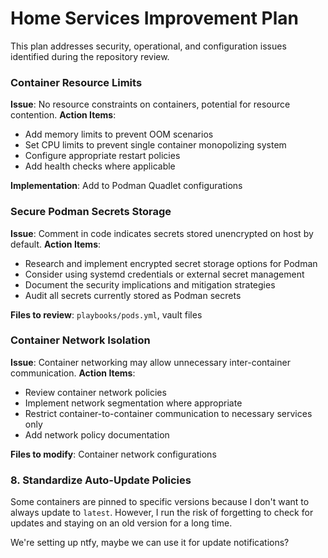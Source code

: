 # Home Services Improvement Plan

This plan addresses security, operational, and configuration issues identified during the repository review.

### Container Resource Limits
**Issue**: No resource constraints on containers, potential for resource contention.
**Action Items**:
- Add memory limits to prevent OOM scenarios
- Set CPU limits to prevent single container monopolizing system
- Configure appropriate restart policies
- Add health checks where applicable

**Implementation**: Add to Podman Quadlet configurations

### Secure Podman Secrets Storage
**Issue**: Comment in code indicates secrets stored unencrypted on host by default.
**Action Items**:
- Research and implement encrypted secret storage options for Podman
- Consider using systemd credentials or external secret management
- Document the security implications and mitigation strategies
- Audit all secrets currently stored as Podman secrets

**Files to review**: `playbooks/pods.yml`, vault files

### Container Network Isolation
**Issue**: Container networking may allow unnecessary inter-container communication.
**Action Items**:
- Review container network policies
- Implement network segmentation where appropriate
- Restrict container-to-container communication to necessary services only
- Add network policy documentation

**Files to modify**: Container network configurations

### 8. Standardize Auto-Update Policies

Some containers are pinned to specific versions because I don't want to always update to `latest`.
However, I run the risk of forgetting to check for updates and staying on an old version for a long time.

We're setting up ntfy, maybe we can use it for update notifications?
